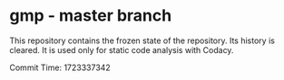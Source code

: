 # gmp - master branch

This repository contains the frozen state of the repository.
Its history is cleared. It is used only for static code
analysis with Codacy.

Commit Time: 1723337342